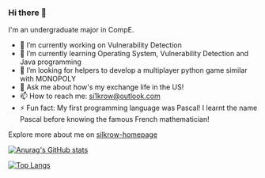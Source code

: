 ### Hi there 👋

I'm an undergraduate major in CompE.

- 🔭 I’m currently working on Vulnerability Detection
- 🌱 I’m currently learning Operating System, Vulnerability Detection and Java programming
- 👯 I’m looking for helpers to develop a multiplayer python game similar with MONOPOLY
- 💬 Ask me about how's my exchange life in the US!
- 📫 How to reach me: si1krow@outlook.com
- ⚡ Fun fact: My first programming language was Pascal! I learnt the name Pascal before knowing the famous French mathematician!

Explore more about me on [silkrow-homepage](https://silkrow-homepage.vercel.app/)

[![Anurag's GitHub stats](https://github-readme-stats.vercel.app/api?username=silkrow&count_private=true&show_icons=true&theme=cobalt)](https://github.com/anuraghazra/github-readme-stats)

[![Top Langs](https://github-readme-stats.vercel.app/api/top-langs/?username=silkrow&layout=compact)](https://github.com/anuraghazra/github-readme-stats)
